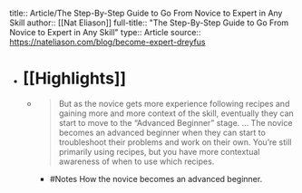 title:: Article/The Step-By-Step Guide to Go From Novice to Expert in Any Skill
author:: [[Nat Eliason]]
full-title:: "The Step-By-Step Guide to Go From Novice to Expert in Any Skill"
type:: Article
source:: https://nateliason.com/blog/become-expert-dreyfus

- # [[Highlights]]
	- > But as the novice gets more experience following recipes and gaining more and more context of the skill, eventually they can start to move to the “Advanced Beginner” stage. ... The novice becomes an advanced beginner when they can start to troubleshoot their problems and work on their own. You’re still primarily using recipes, but you have more contextual awareness of when to use which recipes.
		- #Notes How the novice becomes an advanced beginner.